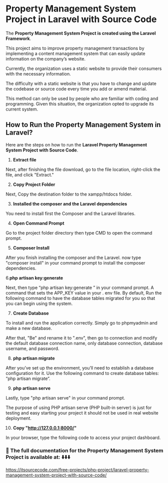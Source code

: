 # Property Management System Project in Laravel  with Source Code

The **Property Management System Project is created using the Laravel Framework**.

This project aims to improve property management transactions by implementing a content management system that can easily update information on the company’s website.

Currently, the organization uses a static website to provide their consumers with the necessary information.

The difficulty with a static website is that you have to change and update the codebase or source code every time you add or amend material.

This method can only be used by people who are familiar with coding and programming. Given this situation, the organization opted to upgrade its current system.

## How to Run the Property Management System in Laravel?
 
Here are the steps on how to run the **Laravel Property Management System Project with Source Code**.

1. **Extract file**

Next, after finishing the file download, go to the file location, right-click the file, and click "Extract."

2. **Copy Project Folder**

Next, Copy the destination folder to the xampp/htdocs folder.

3. **Installed the composer and the Laravel dependencies**

You need to install first the Composer and the Laravel libraries.

4. **Open Command Prompt**

Go to the project folder directory then type CMD to open the command prompt.

5. **Composer Install**

After you finish installing the composer and the Laravel. now type "composer install" in your command prompt to install the composer dependencies.

6.**php artisan key:generate**

Next, then type “php artisan key:generate ” in your command prompt. A command that sets the APP_KEY value in your . env file. By default, Run the following command to have the database tables migrated for you so that you can begin using the system.

7. **Create Database**

To install and run the application correctly. Simply go to phpmyadmin and make a new database.

After that, "Be" and rename it to ".env", then go to connection and modify the default database connection name, only database connection, database username, and password.

8. **php artisan migrate**

After you’ve set up the environment, you’ll need to establish a database configuration for it. Use the following command to create database tables: “php artisan migrate“.

9. **php artisan serve**

Lastly, type "php artisan serve" in your command prompt. 

The purpose of using PHP artisan serve (PHP built-in server) is just for testing and easy starting your project it should not be used in real website deployment.

10. **Copy "http://127.0.0.1:8000/"**

In your browser, type the following code to access your project dashboard.

### 📌 The full documentation for the Property Management System Project is available at: ⬇️⬇️⬇️

https://itsourcecode.com/free-projects/php-project/laravel-property-management-system-project-with-source-code/

